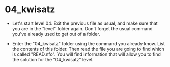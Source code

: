# 04_kwisatz

- Let's start level 04. Exit the previous file as usual, and make sure that you are in the "level" folder again. Don't forget the usual command you've already used to get out of a folder.

- Enter the "04_kwisatz" folder using the command you already know. List the contents of this folder. Then read the file you are going to find which is called "READ.nfo". You will find information that will allow you to find the solution for the "04_kwisatz" level.
